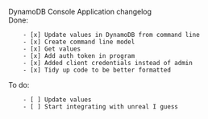 DynamoDB Console Application changelog  
Done: 

        - [x] Update values in DynamoDB from command line
        - [x] Create command line model
        - [x] Get values 
        - [x] Add auth token in program
        - [x] Added client credentials instead of admin
        - [x] Tidy up code to be better formatted

To do:

        - [ ] Update values
        - [ ] Start integrating with unreal I guess
